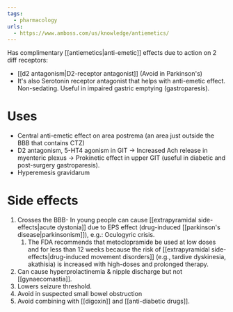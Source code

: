 ```yaml
---
tags:
  - pharmacology
urls:
  - https://www.amboss.com/us/knowledge/antiemetics/
---
```

Has complimentary [[antiemetics|anti-emetic]] effects due to action on 2 diff receptors:
- [[d2 antagonism|D2-receptor antagonist]] (Avoid in Parkinson's)
- It's also Serotonin receptor antagonist that helps with anti-emetic effect. 
Non-sedating. 
Useful in impaired gastric emptying (gastroparesis). 
# Uses
- Central anti-emetic effect on area postrema (an area just outside the BBB that contains CTZ)
- D2 antagonism, 5-HT4 agonism in GIT -> Increased Ach release in myenteric plexus -> Prokinetic effect in upper GIT (useful in diabetic and post-surgery gastroparesis). 
- Hyperemesis gravidarum
# Side effects
1. Crosses the BBB- In young people can cause [[extrapyramidal side-effects|acute dystonia]] due to EPS effect (drug-induced [[parkinson's disease|parkinsonism]]), e.g.: Oculogyric crisis.
	1. The FDA recommends that metoclopramide be used at low doses and for less than 12 weeks because the risk of [[extrapyramidal side-effects|drug-induced movement disorders]] (e.g., tardive dyskinesia, akathisia) is increased with high-doses and prolonged therapy.
2. Can cause hyperprolactinemia & nipple discharge but not [[gynaecomastia]].
3. Lowers seizure threshold. 
4. Avoid in suspected small bowel obstruction
5. Avoid combining with [[digoxin]] and [[anti-diabetic drugs]]. 